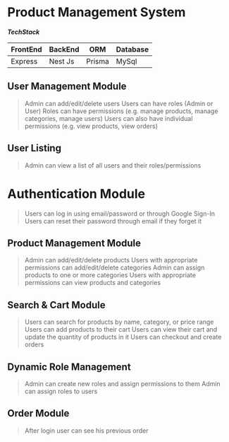 # Product Management System 

***TechStack***

FrontEnd      | BackEnd      | ORM          | Database
------------- | -------------| -------------| -------------
Express        | Nest Js        | Prisma      | MySql


## User Management Module

> Admin can add/edit/delete users
> Users can have roles (Admin or User)
> Roles can have permissions (e.g. manage products, manage categories, manage users)
> Users can also have individual permissions (e.g. view products, view orders)

## User Listing
> Admin can view a list of all users and their roles/permissions

# Authentication Module
> Users can log in using email/password or through Google Sign-In
> Users can reset their password through email if they forget it

## Product Management Module
> Admin can add/edit/delete products
> Users with appropriate permissions can add/edit/delete categories
> Admin can assign products to one or more categories
> Users with appropriate permissions can view products and categories

## Search & Cart Module
> Users can search for products by name, category, or price range
> Users can add products to their cart
> Users can view their cart and update the quantity of products in it
> Users can checkout and create orders

## Dynamic Role Management
> Admin can create new roles and assign permissions to them
> Admin can assign roles to users

## Order Module
> After login user can see his previous order

